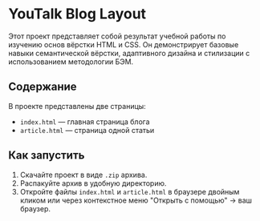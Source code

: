 # YouTalk Blog Layout

Этот проект представляет собой результат учебной работы по изучению основ вёрстки HTML и CSS. Он демонстрирует базовые навыки семантической вёрстки, адаптивного дизайна и стилизации с использованием методологии БЭМ.

## Содержание

В проекте представлены две страницы:

* `index.html` — главная страница блога
* `article.html` — страница одной статьи

## Как запустить

1. Скачайте проект в виде `.zip` архива.
2. Распакуйте архив в удобную директорию.
3. Откройте файлы `index.html` и `article.html` в браузере двойным кликом или через контекстное меню "Открыть с помощью" → ваш браузер.
